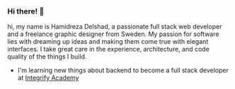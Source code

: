 ### Hi there! :wave:
hi, my name is Hamidreza Delshad, a passionate full stack web developer and a freelance graphic designer from Sweden. My passion for software lies with dreaming up ideas and making them come true with elegant interfaces. I take great care in the experience, architecture, and code quality of the things I build.

- I'm learning new things about backend to become a full stack developer at [Integrify Academy](https://integrify.academy/international)

